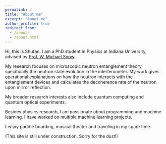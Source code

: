 ```yaml
---
permalink: /
title: "About me"
excerpt: "About me"
author_profile: true
redirect_from: 
  - /about/
  - /about.html
---
```


Hi, this is Shufan. I am a PhD student in Physics at Indiana University, advised by [Prof. W. Michael Snow](https://physics.indiana.edu/about/directory/all-faculty-scientists/snow-w.html).

My research focuses on microscopic neutron entanglement theory, specifically the neutron state evolution in the interferometer. My work gives operational explanations on how the neutron interacts with the entanglement devices and calculates the decoherence rate of the neutron upon mirror reflection.

My broader research interests also include quantum computing and quantum optical experiments.

Besides physics research, I am passionate about programming and machine learning. I have worked on multiple machine learning projects.

I enjoy paddle boarding, musical theater and traveling in my spare time.

(This site is still under construction. Sorry for the dust!)
